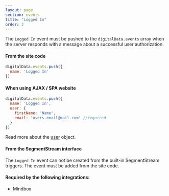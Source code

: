```yaml
---
layout: page
section: events
title: "Logged In"
order: 2
---
```

The `Logged In` event must be pushed to the `digitalData.events` array when the server responds with a message about a successful user authorization.

#### From the site code
```javascript
digitalData.events.push({
  name: 'Logged In'
})
```

#### When using AJAX / SPA website
```javascript
digitalData.events.push({
  name: 'Logged In',
  user: {
    firstName: 'Name',
    email: 'users.email@mail.com' //required
  }
})
```
Read more about the [user](/digitaldata/user/) object.

#### From the SegmentStream interface
The `Logged In` event can not be created from the built-in SegmentStream triggers. The event must be added from the site code.

#### Required by the following integrations:
* Mindbox
